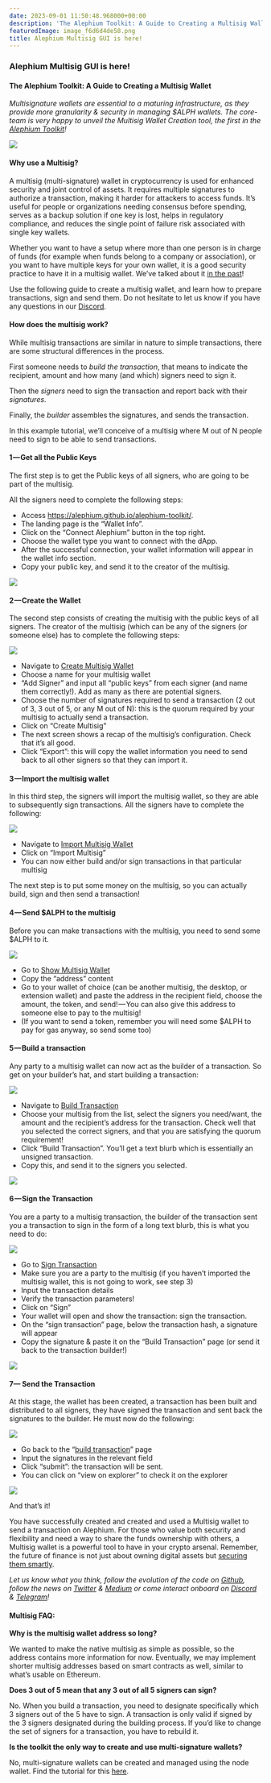 ```yaml
---
date: 2023-09-01 11:50:48.968000+00:00
description: 'The Alephium Toolkit: A Guide to Creating a Multisig Wallet'
featuredImage: image_f6d6d4de58.png
title: Alephium Multisig GUI is here!
---
```


### **Alephium Multisig GUI is here!**

#### The Alephium Toolkit: A Guide to Creating a Multisig Wallet

_Multisignature wallets are essential to a maturing infrastructure, as they provide more granularity & security in managing \$ALPH wallets. The core-team is very happy to unveil the Multisig Wallet Creation tool, the first in the_ <a href="https://alephium.github.io/alephium-toolkit/" class="markup--anchor markup--p-anchor" data-href="https://alephium.github.io/alephium-toolkit/" rel="noopener" target="_blank"><em>Alephium Toolkit</em></a>_!_

![](image_f6d6d4de58.png)

#### **Why use a Multisig?**

A multisig (multi-signature) wallet in cryptocurrency is used for enhanced security and joint control of assets. It requires multiple signatures to authorize a transaction, making it harder for attackers to access funds. It’s useful for people or organizations needing consensus before spending, serves as a backup solution if one key is lost, helps in regulatory compliance, and reduces the single point of failure risk associated with single key wallets.

Whether you want to have a setup where more than one person is in charge of funds (for example when funds belong to a company or association), or you want to have multiple keys for your own wallet, it is a good security practice to have it in a multisig wallet. We’ve talked about it <a href="https://medium.com/@alephium/ttxoo-2-the-road-to-self-custody-cfea4ae89444" class="markup--anchor markup--p-anchor" data-href="https://medium.com/@alephium/ttxoo-2-the-road-to-self-custody-cfea4ae89444" target="_blank">in the past</a>!

Use the following guide to create a multisig wallet, and learn how to prepare transactions, sign and send them. Do not hesitate to let us know if you have any questions in our <a href="http://alephium.org/discord" class="markup--anchor markup--p-anchor" data-href="http://alephium.org/discord" rel="noopener" target="_blank">Discord</a>.

#### **How does the multisig work?**

While multisig transactions are similar in nature to simple transactions, there are some structural differences in the process.

First someone needs to _build the transaction_, that means to indicate the recipient, amount and how many (and which) signers need to sign it.

Then the _signers_ need to sign the transaction and report back with their _signatures_.

Finally, the _builder_ assembles the signatures, and sends the transaction.

In this example tutorial, we’ll conceive of a multisig where M out of N people need to sign to be able to send transactions.

#### **1 — Get all the Public Keys**

The first step is to get the Public keys of all signers, who are going to be part of the multisig.

All the signers need to complete the following steps:

- <span id="b248">Access <a href="https://alephium.github.io/alephium-toolkit/" class="markup--anchor markup--li-anchor" data-href="https://alephium.github.io/alephium-toolkit/" rel="noopener" target="_blank">https://alephium.github.io/alephium-toolkit/</a>.</span>
- <span id="2580">The landing page is the “Wallet Info”.</span>
- <span id="a1df">Click on the “Connect Alephium” button in the top right.</span>
- <span id="fab5">Choose the wallet type you want to connect with the dApp.</span>
- <span id="7eb5">After the successful connection, your wallet information will appear in the wallet info section.</span>
- <span id="1c3c">Copy your public key, and send it to the creator of the multisig.</span>

![](image_0eb328cdb6.jpg)

#### **2 — Create the Wallet**

The second step consists of creating the multisig with the public keys of all signers. The creator of the multisig (which can be any of the signers (or someone else) has to complete the following steps:

![](image_746cce6d77.jpg)

- <span id="a2cb">Navigate to <a href="https://alephium.github.io/alephium-toolkit/" class="markup--anchor markup--li-anchor" data-href="https://alephium.github.io/alephium-toolkit/" rel="noopener" target="_blank">Create Multisig Wallet</a></span>
- <span id="693e">Choose a name for your multisig wallet</span>
- <span id="fc07">“Add Signer” and input all “public keys” from each signer (and name them correctly!). Add as many as there are potential signers.</span>
- <span id="c5f5">Choose the number of signatures required to send a transaction (2 out of 3, 3 out of 5, or any M out of N): this is the quorum required by your multisig to actually send a transaction.</span>
- <span id="0007">Click on “Create Multisig”</span>
- <span id="4237">The next screen shows a recap of the multisig’s configuration. Check that it’s all good.</span>
- <span id="7222">Click “Export”: this will copy the wallet information you need to send back to all other signers so that they can import it.</span>

#### **3 — Import the multisig wallet**

In this third step, the signers will import the multisig wallet, so they are able to subsequently sign transactions. All the signers have to complete the following:

![](image_695136db11.jpg)

- <span id="0ae8">Navigate to <a href="https://alephium.github.io/alephium-toolkit/#/multisig/import" class="markup--anchor markup--li-anchor" data-href="https://alephium.github.io/alephium-toolkit/#/multisig/import" rel="noopener" target="_blank">Import Multisig Wallet</a></span>
- <span id="2189">Click on “Import Multisig”</span>
- <span id="41c2">You can now either build and/or sign transactions in that particular multisig</span>

The next step is to put some money on the multisig, so you can actually build, sign and then send a transaction!

#### **4 — Send \$ALPH to the multisig**

Before you can make transactions with the multisig, you need to send some \$ALPH to it.

![](image_3ceae00f1a.jpg)

- <span id="fbc7">Go to <a href="https://alephium.github.io/alephium-toolkit/#/multisig/show" class="markup--anchor markup--li-anchor" data-href="https://alephium.github.io/alephium-toolkit/#/multisig/show" rel="noopener" target="_blank">Show Multisig Wallet</a></span>
- <span id="d743">Copy the “address” content</span>
- <span id="575a">Go to your wallet of choice (can be another multisig, the desktop, or extension wallet) and paste the address in the recipient field, choose the amount, the token, and send! — You can also give this address to someone else to pay to the multisig!</span>
- <span id="b960">(If you want to send a token, remember you will need some \$ALPH to pay for gas anyway, so send some too)</span>

#### **5 — Build a transaction**

Any party to a multisig wallet can now act as the builder of a transaction. So get on your builder’s hat, and start building a transaction:

![](image_0e6a9b5e50.jpg)

- <span id="9d7d">Navigate to <a href="https://alephium.github.io/alephium-toolkit/#/multisig/build-tx" class="markup--anchor markup--li-anchor" data-href="https://alephium.github.io/alephium-toolkit/#/multisig/build-tx" rel="noopener" target="_blank">Build Transaction</a></span>
- <span id="520f">Choose your multisig from the list, select the signers you need/want, the amount and the recipient’s address for the transaction. Check well that you selected the correct signers, and that you are satisfying the quorum requirement!</span>
- <span id="a3e6">Click “Build Transaction”. You’ll get a text blurb which is essentially an unsigned transaction.</span>
- <span id="c212">Copy this, and send it to the signers you selected.</span>

![](image_27ee344278.jpg)

#### **6 — Sign the Transaction**

You are a party to a multisig transaction, the builder of the transaction sent you a transaction to sign in the form of a long text blurb, this is what you need to do:

![](image_f7a3ac6e6d.jpg)

- <span id="9e01">Go to <a href="https://alephium.github.io/alephium-toolkit/#/multisig/sign-tx" class="markup--anchor markup--li-anchor" data-href="https://alephium.github.io/alephium-toolkit/#/multisig/sign-tx" rel="noopener" target="_blank">Sign Transaction</a></span>
- <span id="29b4">Make sure you are a party to the multisig (if you haven’t imported the multisig wallet, this is not going to work, see step 3)</span>
- <span id="2890">Input the transaction details</span>
- <span id="6f2e">Verify the transaction parameters!</span>
- <span id="b580">Click on “Sign”</span>
- <span id="d659">Your wallet will open and show the transaction: sign the transaction.</span>
- <span id="0273">On the “sign transaction” page, below the transaction hash, a signature will appear</span>
- <span id="8b35">Copy the signature & paste it on the “Build Transaction” page (or send it back to the transaction builder!)</span>

![](image_8c92da1b31.jpg)

#### **7— Send the Transaction**

At this stage, the wallet has been created, a transaction has been built and distributed to all signers, they have signed the transaction and sent back the signatures to the builder. He must now do the following:

![](image_9ec21ba787.jpg)

- <span id="0431">Go back to the “<a href="https://alephium.github.io/alephium-toolkit/#/multisig/build-tx" class="markup--anchor markup--li-anchor" data-href="https://alephium.github.io/alephium-toolkit/#/multisig/build-tx" rel="noopener" target="_blank">build transaction</a>” page</span>
- <span id="779c">Input the signatures in the relevant field</span>
- <span id="6974">Click “submit”: the transaction will be sent.</span>
- <span id="d9ea">You can click on “view on explorer” to check it on the explorer</span>

![](image_99faf344b7.jpg)

And that’s it!

You have successfully created and created and used a Multisig wallet to send a transaction on Alephium. For those who value both security and flexibility and need a way to share the funds ownership with others, a Multisig wallet is a powerful tool to have in your crypto arsenal. Remember, the future of finance is not just about owning digital assets but <a href="https://medium.com/@alephium/ttxoo-2-the-road-to-self-custody-cfea4ae89444" class="markup--anchor markup--p-anchor" data-href="https://medium.com/@alephium/ttxoo-2-the-road-to-self-custody-cfea4ae89444" target="_blank">securing them smartly</a>.

_Let us know what you think, follow the evolution of the code on_ <a href="https://github.com/alephium" class="markup--anchor markup--p-anchor" data-href="https://github.com/alephium" rel="noopener" target="_blank"><em>Github</em></a>_, follow the news on_ <a href="https://twitter.com/alephium" class="markup--anchor markup--p-anchor" data-href="https://twitter.com/alephium" rel="noopener" target="_blank"><em>Twitter</em></a> _&_ <a href="https://medium.com/@alephium" class="markup--anchor markup--p-anchor" data-href="https://medium.com/@alephium" target="_blank"><em>Medium</em></a> _or come interact onboard on_ <a href="https://discord.com/invite/GEbcpajCJG" class="markup--anchor markup--p-anchor" data-href="https://discord.com/invite/GEbcpajCJG" rel="noopener" target="_blank"><em>Discord</em></a> _&_ <a href="https://t.me/alephiumgroup" class="markup--anchor markup--p-anchor" data-href="https://t.me/alephiumgroup" rel="noopener" target="_blank"><em>Telegram</em></a>_!_

#### **Multisig FAQ:**

**Why is the multisig wallet address so long?**

We wanted to make the native multisig as simple as possible, so the address contains more information for now. Eventually, we may implement shorter multisig addresses based on smart contracts as well, similar to what’s usable on Ethereum.

**Does 3 out of 5 mean that any 3 out of all 5 signers can sign?**

No. When you build a transaction, you need to designate specifically which 3 signers out of the 5 have to sign. A transaction is only valid if signed by the 3 signers designated during the building process. If you’d like to change the set of signers for a transaction, you have to rebuild it.

**Is the toolkit the only way to create and use multi-signature wallets?**

No, multi-signature wallets can be created and managed using the node wallet. Find the tutorial for this <a href="https://docs.alephium.org/misc/multisig-guide/" class="markup--anchor markup--p-anchor" data-href="https://docs.alephium.org/misc/multisig-guide/" rel="noopener" target="_blank">here</a>.
